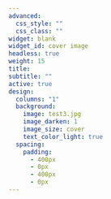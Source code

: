 ```yaml
---
advanced:
  css_style: ""
  css_class: ""
widget: blank
widget_id: cover image
headless: true
weight: 15
title: 
subtitle: ""
active: true
design:
  columns: "1"
  background:
    image: test3.jpg
    image_darken: 1
    image_size: cover
    text_color_light: true
  spacing:
    padding:
      - 400px
      - 0px
      - 400px
      - 0px
---
```

